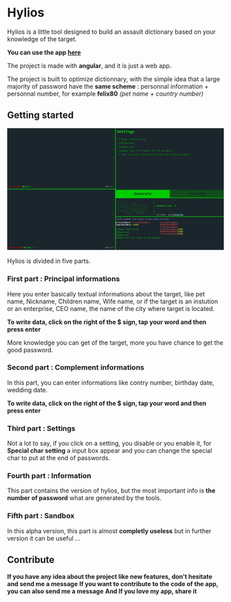 # Hylios
Hylios is a little tool designed to build an assault dictionary based on your knowledge of the target.

**You can use the app [here](https://hylios.web.app)**

The project is made with **angular**, and it is just a web app.

The project is built to optimize dictionnary, with the simple idea that a large majority of password have the **same scheme** : personnal information + personnal number, for example **felix80** *(pet name + country number)*




## Getting started

![Screenhot of the app](https://github.com/Iridium-dev/hylios/blob/Iridium-dev-patch-1/principalScreen.png)

Hylios is divided in five parts.

### First part : Principal informations

Here you enter basically textual informations about the target, like pet name, Nickname, Children name, Wife name, or if the target is an instution or an enterprise, CEO name, the name of the city where target is located.

**To write data, click on the right of the $ sign, tap your word and then press enter**

More knowledge you can get of the target, more you have chance to get the good password.

### Second part : Complement informations

In this part, you can enter informations like contry number, birthday date, wedding date.

**To write data, click on the right of the $ sign, tap your word and then press enter**

### Third part : Settings

Not a lot to say, if you click on a setting, you disable or you enable it, for **Special char setting** a input box appear and you can change the special char to put at the end of passwords.

### Fourth part : Information

This part contains the version of hylios, but the most important info is **the number of password** what are generated by the tools.

### Fifth part : Sandbox

In this alpha version, this part is almost **completly useless** but in further version it can be useful ...

## Contribute

**If you have any idea about the project like new features, don't hesitate and send me a message**
**If you want to contribute to the code of the app, you can also send me a message**
**And If you love my app, share it**
